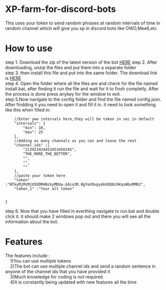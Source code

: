 
# XP-farm-for-discord-bots
This uses your token to send random phrases at random intervals of time in random channel which will give you xp in discord bots like OWO,Mee6,etc

# How to use
step 1. Download the zip of the latest version of the bot [HERE]([https://link-url-here.org](https://github.com/VihaanReddyM/XP-farm-for-discord-bots/releases/tag/v2.0))
step 2. After downloading, unzip the files and put them into a separate folder  
step 3. then install this file and put into the same folder. The download link is [HERE](https://drive.google.com/drive/folders/1BIi3jAa8c_uOVlcKxMGiOFCI_43Mw0IZ?usp=sharing)   
step 4. Open the folder where all the files are and check for the file named install.bat, after finding it run the file and wait for it to finsh completly. After the process is done press anykey for the window to exit.   
step 5.Now navigate to the config folder and find the file named config.json. After findding it you need to open it and fill it in. it need to look something like this when filled in:   
```{
    //Enter ywo intervals here,they will be taken in sec in default
    "intervals": {
        "min": 10,
        "max": 25
    },
    //Adding as many channals as you can and leave the rest
    "channel_ids" :[
        "213423424453453456345",
        "THE_MORE_THE_BETTER",
        "",
        "",
        ""
    ],
    //paste your token here
    "token" :"NTkyMjMzMjU5ODM4NzkyMDUw.GAia3R.BgYeU9upyAkXOQ8zhKqsWbxRM0J",
    "token_1" :"Your alt token"


}
```
step 6. Now that you have filled in everthing navigate to run.bat and double click it. it should make 2 windows pop out and there you will see all the information about the bot.

# Features
The features include :   
&nbsp;&nbsp;&nbsp;&nbsp;1)You can use multiple tokens   
&nbsp;&nbsp;&nbsp;&nbsp;2)The bot can use multiple channel ids and send a random sentence in anyone of the channel ids that you have provided it   
&nbsp;&nbsp;&nbsp;&nbsp;3)Much knowledge for coding is not required.   
&nbsp;&nbsp;&nbsp;&nbsp;4)It is constantly being updated with new features all the time   

